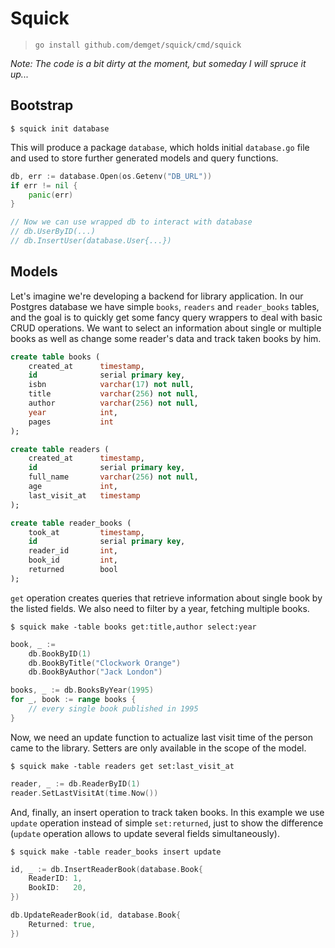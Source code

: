 # Squick
> `go install github.com/demget/squick/cmd/squick`

_Note: The code is a bit dirty at the moment, but someday I will spruce it up..._

## Bootstrap

```
$ squick init database
```

This will produce a package `database`, which holds initial `database.go` file and used to store further generated models and query functions.

```go
db, err := database.Open(os.Getenv("DB_URL"))
if err != nil {
	panic(err)
}

// Now we can use wrapped db to interact with database
// db.UserByID(...)
// db.InsertUser(database.User{...})
```

## Models

Let's imagine we're developing a backend for library application. In our Postgres database we have simple `books`, `readers` and `reader_books` tables, and the goal is to quickly get some fancy query wrappers to deal with basic CRUD operations. We want to select an information about single or multiple books as well as change some reader's data and track taken books by him.

```sql
create table books (
    created_at      timestamp,
    id              serial primary key,
    isbn            varchar(17) not null,
    title           varchar(256) not null,
    author          varchar(256) not null,
    year            int,
    pages           int
);

create table readers (
    created_at      timestamp,
    id              serial primary key,
    full_name       varchar(256) not null,
    age             int,
    last_visit_at   timestamp
);

create table reader_books (
    took_at         timestamp,
    id              serial primary key,
    reader_id       int,
    book_id         int,
    returned        bool
);
```

`get` operation creates queries that retrieve information about single book by the listed fields. We also need to filter by a year, fetching multiple books.

```
$ squick make -table books get:title,author select:year
```

```go
book, _ := 
	db.BookByID(1)
	db.BookByTitle("Clockwork Orange") 
	db.BookByAuthor("Jack London")
```

```go
books, _ := db.BooksByYear(1995)
for _, book := range books {
	// every single book published in 1995
}
```

Now, we need an update function to actualize last visit time of the person came to the library. Setters are only available in the scope of the model.

```
$ squick make -table readers get set:last_visit_at
```

```go
reader, _ := db.ReaderByID(1)
reader.SetLastVisitAt(time.Now())
```

And, finally, an insert operation to track taken books. In this example we use `update` operation instead of simple `set:returned`, just to show the difference (`update` operation allows to update several fields simultaneously).

```
$ squick make -table reader_books insert update
```

```go
id, _ := db.InsertReaderBook(database.Book{
	ReaderID: 1,
	BookID:   20,
})

db.UpdateReaderBook(id, database.Book{
	Returned: true,
})
```
